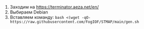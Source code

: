 1. Заходим на https://terminator.aeza.net/en/
2. Выбираем Debian
3. Вставляем команду: `bash <(wget -qO- https://raw.githubusercontent.com/FogIOF/STMAP/main/gen.sh`
